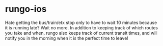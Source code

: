 rungo-ios
=========

Hate getting the bus/train/etx stop only to have to wait 10 minutes because it is running late?  Wait no more.
In addition to keeping track of which routes you take and when, rungo also keeps track of current transit times, and will notify
you in the morning when it is the perfect time to leave!
